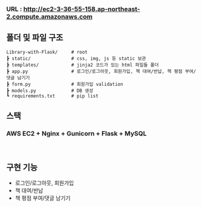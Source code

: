 ### URL : http://ec2-3-36-55-158.ap-northeast-2.compute.amazonaws.com

## 폴더 및 파일 구조

```
Library-with-Flask/     # root
┣ static/               # css, img, js 등 static 보관
┣ templates/            # jinja2 코드가 있는 html 파일들 폴더
┣ app.py                # 로그인/로그아웃, 회원가입, 책 대여/반납, 책 평점 부여/댓글 남기기 
┣ form.py               # 회원가입 validation
┣ models.py             # DB 생성
┗ requirements.txt      # pip list
```
## 스택
### AWS EC2 + Nginx + Gunicorn + Flask + MySQL  
<br /> 
  
## 구현 기능
- 로그인/로그아웃, 회원가입
- 책 대여/반납
- 책 평점 부여/댓글 남기기

